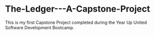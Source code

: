# The-Ledger---A-Capstone-Project
This is my first Capstone Project completed during the Year Up United Software Development Bootcamp.
